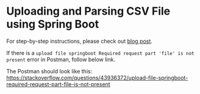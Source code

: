 # Uploading and Parsing CSV File using Spring Boot

For step-by-step instructions, please check out [blog post](https://attacomsian.com/blog/spring-boot-upload-parse-csv-file).

If there is a `upload file springboot Required request part 'file' is not present` error in Postman, follow below link.

The Postman should look like this:
https://stackoverflow.com/questions/43936372/upload-file-springboot-required-request-part-file-is-not-present